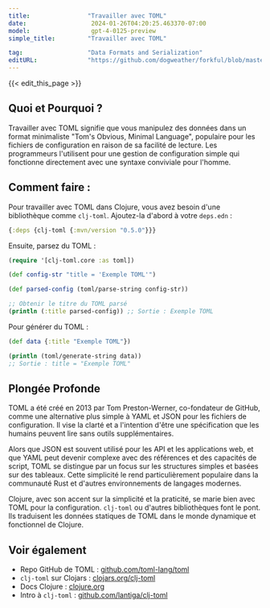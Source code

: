 ```yaml
---
title:                "Travailler avec TOML"
date:                  2024-01-26T04:20:25.463370-07:00
model:                 gpt-4-0125-preview
simple_title:         "Travailler avec TOML"

tag:                  "Data Formats and Serialization"
editURL:              "https://github.com/dogweather/forkful/blob/master/content/fr/clojure/working-with-toml.md"
---
```


{{< edit_this_page >}}

## Quoi et Pourquoi ?
Travailler avec TOML signifie que vous manipulez des données dans un format minimaliste "Tom's Obvious, Minimal Language", populaire pour les fichiers de configuration en raison de sa facilité de lecture. Les programmeurs l'utilisent pour une gestion de configuration simple qui fonctionne directement avec une syntaxe conviviale pour l'homme.

## Comment faire :
Pour travailler avec TOML dans Clojure, vous avez besoin d'une bibliothèque comme `clj-toml`. Ajoutez-la d'abord à votre `deps.edn` :

```clojure
{:deps {clj-toml {:mvn/version "0.5.0"}}}
```

Ensuite, parsez du TOML :

```clojure
(require '[clj-toml.core :as toml])

(def config-str "title = 'Exemple TOML'")

(def parsed-config (toml/parse-string config-str))

;; Obtenir le titre du TOML parsé
(println (:title parsed-config)) ;; Sortie : Exemple TOML
```

Pour générer du TOML :

```clojure
(def data {:title "Exemple TOML"})

(println (toml/generate-string data))
;; Sortie : title = "Exemple TOML"
```

## Plongée Profonde
TOML a été créé en 2013 par Tom Preston-Werner, co-fondateur de GitHub, comme une alternative plus simple à YAML et JSON pour les fichiers de configuration. Il vise la clarté et a l'intention d'être une spécification que les humains peuvent lire sans outils supplémentaires.

Alors que JSON est souvent utilisé pour les API et les applications web, et que YAML peut devenir complexe avec des références et des capacités de script, TOML se distingue par un focus sur les structures simples et basées sur des tableaux. Cette simplicité le rend particulièrement populaire dans la communauté Rust et d'autres environnements de langages modernes.

Clojure, avec son accent sur la simplicité et la praticité, se marie bien avec TOML pour la configuration. `clj-toml` ou d'autres bibliothèques font le pont. Ils traduisent les données statiques de TOML dans le monde dynamique et fonctionnel de Clojure.

## Voir également
- Repo GitHub de TOML : [github.com/toml-lang/toml](https://github.com/toml-lang/toml)
- `clj-toml` sur Clojars : [clojars.org/clj-toml](https://clojars.org/clj-toml)
- Docs Clojure : [clojure.org](https://clojure.org/guides/getting_started)
- Intro à `clj-toml` : [github.com/lantiga/clj-toml](https://github.com/lantiga/clj-toml)
